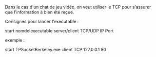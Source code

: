 Dans le cas d'un chat de jeu vidéo, on veut utiliser le TCP pour s'assurer que l'information à bien été reçue.

Consignes pour lancer l'executable :

start nomdelexecutable server/client TCP/UDP IP Port

exemple :

start TPSocketBerkeley.exe client TCP 127.0.0.1 80
